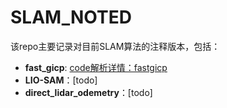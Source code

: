 # SLAM_NOTED
该repo主要记录对目前SLAM算法的注释版本，包括：
- **fast_gicp**: [code解析详情：fastgicp](https://github.com/YZH-bot/SLAM_NOTED/tree/master/fast_gicp)
- **LIO-SAM**：[todo]
- **direct_lidar_odemetry**：[todo]

